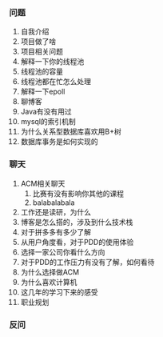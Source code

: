 ### 问题

1. 自我介绍
2. 项目做了啥
3. 项目相关问题
4. 解释一下你的线程池
5. 线程池的容量
6. 线程池都在忙怎么处理
7. 解释一下epoll
8. 聊博客
9. Java有没有用过
10. mysql的索引机制
11. 为什么关系型数据库喜欢用B+树
12. 数据库事务是如何实现的

### 聊天

1. ACM相关聊天
    1. 比赛有没有影响你其他的课程
    2. balabalabala
2. 工作还是读研，为什么
3. 博客是怎么搭的，涉及到什么技术栈
4. 对于拼多多有多少了解
5. 从用户角度看，对于PDD的使用体验
6. 选择一家公司你看什么方向
7. 对于PDD的工作压力有没有了解，如何看待
8. 为什么选择做ACM
9. 为什么喜欢计算机
10. 这几年的学习下来的感受
11. 职业规划

### 反问


